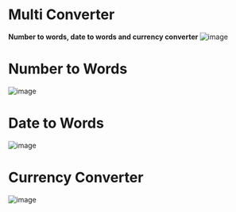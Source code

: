 #  Multi Converter

**Number to words, date to words and currency converter**
![image](https://user-images.githubusercontent.com/41703972/59979754-16c95c80-95c2-11e9-97d2-f76214d9a816.png)

# Number to Words
![image](https://user-images.githubusercontent.com/41703972/59940942-755fd080-9432-11e9-8796-f5aa8c8375a9.png)

# Date to Words
![image](https://user-images.githubusercontent.com/41703972/59940995-96c0bc80-9432-11e9-8ef4-d75eb7c071b1.png)

# Currency Converter
![image](https://user-images.githubusercontent.com/41703972/59941110-cd96d280-9432-11e9-9b60-1a14384be806.png)
